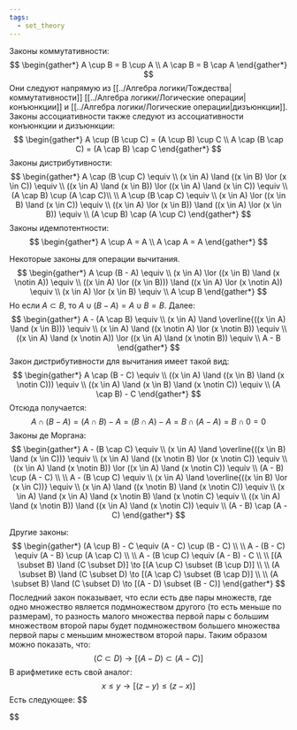 ```yaml
---
tags:
  - set_theory
---
```

Законы коммутативности:
$$
\begin{gather*}
A \cup B = B \cup A \\
A \cap B = B \cap A
\end{gather*}
$$
Они следуют напрямую из [[../Алгебра логики/Тождества|коммутативности]] [[../Алгебра логики/Логические операции|конъюнкции]] и [[../Алгебра логики/Логические операции|дизъюнкции]].
Законы ассоциативности также следуют из ассоциативности конъюнкции и дизъюнкции:
$$
\begin{gather*}
A \cup (B \cup C) = (A \cup B) \cup C \\
A \cap (B \cap C) = (A \cap B) \cap C
\end{gather*}
$$
Законы дистрибутивности:
$$
\begin{gather*}
A \cap (B \cup C) \equiv \\
(x \in A) \land ((x \in B) \lor (x \in C)) \equiv \\
((x \in A) \land (x \in B)) \lor ((x \in A) \land (x \in C)) \equiv \\
(A \cap B) \cup (A \cap C)\\
\\
A \cup (B \cap C) \equiv \\
(x \in A) \lor ((x \in B) \land (x \in C)) \equiv \\
((x \in A) \lor (x \in B)) \land ((x \in A) \lor (x \in B)) \equiv \\
(A \cup B) \cap (A \cup C)
\end{gather*}
$$
Законы идемпотентности:
$$
\begin{gather*}
A \cup A = A \\
A \cap A = A
\end{gather*}
$$

Некоторые законы для операции вычитания.
$$
\begin{gather*}
A \cup (B - A) \equiv \\
(x \in A) \lor ((x \in B) \land (x \notin A)) \equiv \\
((x \in A) \lor ((x \in B))) \land ((x \in A) \lor (x \notin A)) \equiv \\
(x \in A) \lor (x \in B) \equiv \\
A \cup B
\end{gather*}
$$
Но если $A \subset B$, то $A \cup (B - A) = A \cup B = B$. Далее:
$$
\begin{gather*}
A - (A \cap B) \equiv \\
(x \in A) \land \overline{((x \in A) \land (x \in B))} \equiv \\
(x \in A) \land ((x \notin A) \lor (x \notin B)) \equiv \\
((x \in A) \land (x \notin A)) \lor ((x \in A) \land (x \notin B)) \equiv \\
A - B
\end{gather*}
$$
Закон дистрибутивности для вычитания имеет такой вид:
$$
\begin{gather*}
A \cap (B - C) \equiv \\
((x \in A) \land ((x \in B) \land (x \notin C))) \equiv \\
((x \in A) \land (x \in B) \land (x \notin C)) \equiv \\
(A \cap B) - C
\end{gather*}
$$
Отсюда получается:
$$
A \cap (B - A) = (A \cap B) - A = (B \cap A) - A = B \cap (A - A) = B \cap 0 = 0
$$
Законы де Моргана:
$$
\begin{gather*}
A - (B \cap C) \equiv \\
(x \in A) \land \overline{((x \in B) \land (x \in C))} \equiv \\
(x \in A) \land ((x \notin B) \lor (x \notin C)) \equiv \\
((x \in A) \land (x \notin B)) \lor ((x \in A) \land (x \notin C)) \equiv \\
(A - B) \cup (A - C) \\
\\
A - (B \cup C) \equiv \\
(x \in A) \land \overline{((x \in B) \lor (x \in C))} \equiv \\
(x \in A) \land ((x \notin B) \land (x \notin C)) \equiv \\
(x \in A) \land (x \in A) \land (x \notin B) \land (x \notin C) \equiv \\
((x \in A) \land (x \notin B)) \land ((x \in A) \land (x \notin C)) \equiv \\
(A - B) \cap (A - C)
\end{gather*}
$$

Другие законы: 
$$
\begin{gather*}
(A \cup B) - C \equiv
(A - C) \cup (B - C) \\
\\
A - (B - C) \equiv 
(A - B) \cup (A \cap C) \\
\\
A - (B \cup C) \equiv 
(A - B) - C \\
\\
[(A \subset B) \land (C \subset D)] \to [(A \cup C) \subset (B \cup D)] \\
\\
(A \subset B) \land (C \subset D) \to [(A \cap C) \subset (B \cap D)] \\
\\
(A \subset B) \land (C \subset D) \to [(A - D) \subset (B - C)]
\end{gather*}
$$
Последний закон показывает, что если есть две пары множеств, где одно множество является подмножеством другого (то есть меньше по размерам), то разность малого множества первой пары с большим множеством второй пары будет подмножеством большего множества первой пары с меньшим множеством второй пары. Таким образом можно показать, что:
$$
(C \subset D) \to [(A - D) \subset (A - C)]
$$
В арифметике есть свой аналог:
$$
x \le y \to [(z - y) \le (z - x)]
$$
Есть следующее:
$$

$$